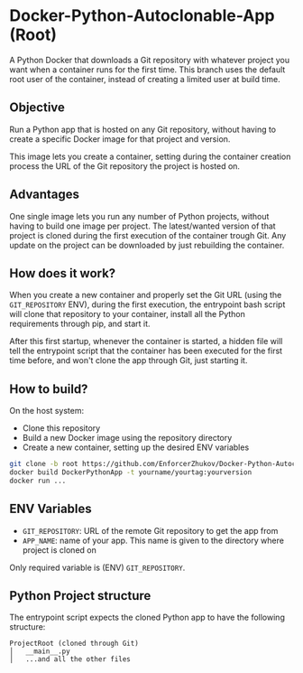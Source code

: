 # Docker-Python-Autoclonable-App (Root)

A Python Docker that downloads a Git repository with whatever project you want when a container runs for the first time.
This branch uses the default root user of the container, instead of creating a limited user at build time.

## Objective

Run a Python app that is hosted on any Git repository, without having to create a specific Docker image for that project and version.

This image lets you create a container, setting during the container creation process the URL of the Git repository the project is hosted on.

## Advantages

One single image lets you run any number of Python projects, without having to build one image per project. The latest/wanted version of that project is cloned during the first execution of the container trough Git. Any update on the project can be downloaded by just rebuilding the container.

## How does it work?

When you create a new container and properly set the Git URL (using the `GIT_REPOSITORY` ENV), during the first execution, the entrypoint bash script will clone that repository to your container, install all the Python requirements through pip, and start it.

After this first startup, whenever the container is started, a hidden file will tell the entrypoint script that the container has been executed for the first time before, and won't clone the app through Git, just starting it.

## How to build?

On the host system:

* Clone this repository
* Build a new Docker image using the repository directory
* Create a new container, setting up the desired ENV variables

```bash
git clone -b root https://github.com/EnforcerZhukov/Docker-Python-Autoclonable-App.git DockerPythonApp
docker build DockerPythonApp -t yourname/yourtag:yourversion
docker run ...
```

## ENV Variables

* `GIT_REPOSITORY`: URL of the remote Git repository to get the app from
* `APP_NAME`: name of your app. This name is given to the directory where project is cloned on

Only required variable is (ENV) `GIT_REPOSITORY`.

## Python Project structure

The entrypoint script expects the cloned Python app to have the following structure:

```
ProjectRoot (cloned through Git)
│   __main__.py
│   ...and all the other files
```
